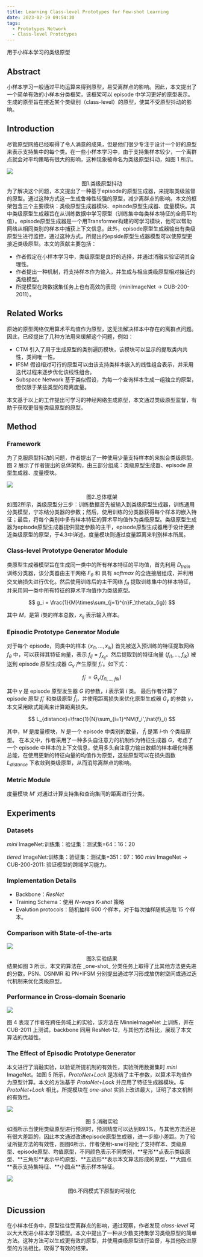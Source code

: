 ```yaml
---
title: Learning Class-level Prototypes for Few-shot Learning
date: 2023-02-19 09:54:30
tags:
  - Prototypes Network
  - Class-level Prototypes
---
```


用于小样本学习的类级原型

<!--more-->

## Abstract

小样本学习一般通过平均运算来得到原型，易受离群点的影响。因此，本文提出了一个简单有效的小样本分类框架，该框架可以 episode 中学习更好的原型表示。生成的原型旨在接近某个类级别（class-level）的原型，使其不受原型抖动的影响。

## Introduction

尽管原型网络已经取得了令人满意的成果，但是他们很少专注于设计一个好的原型来表示支持集中的每个类。在一些小样本学习中，由于支持集样本较少，一个离群点就会对平均策略有很大的影响，这种现象被命名为类级原型抖动，如图 1 所示。

![](\imgs\Learning-Class-level-Prototypes-for-Few-shot-Learning\类级原型抖动.png)

<center>图1.类级原型抖动</center>
为了解决这个问题，本文提出了一种基于episode的原型生成器，来提取类级监督的原型。通过这种方式这一生成鲁棒性较强的原型，减少离群点的影响。本文的框架包含三个主要模块：类级原型生成器模块、episode原型生成器、度量模块。其中类级原型生成器旨在从训练数据中学习原型（训练集中每类样本特征的全局平均值）。episode原型生成器是一个用Transformer构建的可学习模块，他可以帮助网络从相同类别的样本中捕获上下文信息。此外，episode原型生成器输出有类级原型生进行监控，通过这种方式，所提出的epside原型生成器模型可以使原型更接近类级原型。本文的贡献主要包括：

- 作者假定在小样本学习中，类级原型是良好的选择，并通过消融实验证明其合理性。
- 作者提出一种机制，将支持样本作为输入，并生成与相应类级原型相对接近的类级模型。
- 所提模型在跨数据集任务上也有高效的表现（miniImageNet $\rightarrow$ CUB-200-2011）。

## Related Works

原始的原型网络仅用算术平均值作为原型，这无法解决样本中存在的离群点问题。因此，已经提出了几种方法用来缓解这个问题，例如：

- CTM 引入了用于生成原型的类别遍历模块，该模块可以显示的提取类内共性，类间唯一性。
- IFSM 假设相对可行的原型可以由该支持类样本嵌入的线性组合表示，并采用迭代过程来逐步优化该线性组合。
- Subspace Network 基于类似假设，为每一个查询样本生成一组独立的原型，但仅限于某些类型的距离度量。

本文基于以上的工作提出可学习的神经网络生成原型，本文通过类级原型监督，有助于获取更借鉴类级原型的原型。

## Method

### Framework

为了克服原型抖动的问题，作者提出了一种使用少量支持样本的来拟合类级原型。图 2 展示了作者提出的总体架构，由三部分组成：类级原型生成器、episode 原型生成器、度量模块。

![](\imgs\Learning-Class-level-Prototypes-for-Few-shot-Learning\总体框架.png)

<center>图2.总体框架</center>
如图2所示，类级原型分三步：训练数据首先被输入到类级原型生成器，训练通用分类模型，宁冻结分类器的参数；然后，使用训练的分类器获得每个样本的嵌入特征；最后，将每个类别中多有样本特征的算术平均值作为类级原型。类级原型生成器为episode原型生成器提供固定参数的主干，episode原型生成器用于设计更接近类级原型的原型，于4.3中详述。度量模块则通过度量距离来判别样本所属。

### **Class-level Prototype Generator Module**

类原型生成器模型旨在生成同一类中的所有样本特征的平均值，首先利用 $D_{train}$ 训练分类器，该分类器由主干网络 $F_\theta$ 和 具有 $softmax$ 的全连接层组成，并利用交叉熵损失进行优化。然后使用训练后的主干网络 $f_\theta$ 提取训练集中的样本特征，并采用同一类中所有特征的算术平均值作为类级原型。

$$
g_i = \frac{1}{M}\times\sum_{j=1}^{n}F_\theta(x_{ig})
$$

其中 $M$，是第 $i$类的样本总数，$x_{ij}$ 表示输入样本。

### **Episodic Prototype Generator Module**

对于每个 episode，同类中的样本 $\{x_{i1},...,x_{ik}\}$ 首先被送入预训练的特征提取网络 $f_\theta$ 中，可以获得其特征向量，表示 $f_{ij}=f_{x_{ij}}$。然后提取到的特征向量 $\{f_{i1},...,f_{ik}\}$ 被送到 episode 原型生成器 $G_\gamma$ 产生原型 $f_i'$。如下式：

$$
f_i'=G_\gamma(f_{i1,...,fik})
$$

其中 $\gamma$ 是 episode 原型发生器 $G$ 的参数，$i$ 表示第 $i$ 类。
最后作者计算了 episode 原型 $f_i'$ 和类级原型 $\hat{f}_i$，并使用距离损失来优化原型生成器 $G_\gamma$ 的参数 $\gamma$，本文采用欧式距离来计算距离损失。

$$
L_{distance}=\frac{1}{N}\sum_{i=1}^NM(f_i',\hat{f}_i)
$$

其中，$M$ 是度量模块，$N$ 是一个 episode 中类别的数量， $\hat{f}_i$ 是第 $i$-th 个类级原型。
在本文中，作者采用了一种多头自注意力的机制作为特征生成器 $G$，考虑了一个 episode 中样本的上下文信息，使用多头自注意力输出数额的样本细化特惠总能，在使用更新的特征向量的均值作为原型，这些原型可以在损失函数 $L_{distance}$ 下收敛到类级原型，从而消除离群点的影响。

### Metric Module

度量模块 $M'$ 对通过计算支持集和查询集间的距离进行分类。

## Experiments

### Datasets

_mini_ ImageNet:训练集：验证集：测试集=64：16：20

_tiered_ ImageNet:训练集：验证集：测试集=351：97：160
_mini_ ImageNet $\rightarrow$ CUB-200-2011: 验证模型的跨域学习能力。

### Implementation Details

- Backbone：_ResNet_
- Training Schema：使用 _N-ways K-shot_ 策略
- Evalution protocols：随机抽样 600 个样本，对于每次抽样随机选取 15 个样本。

### Comparison with State-of-the-arts

![](\imgs\Learning-Class-level-Prototypes-for-Few-shot-Learning\结果.png)

<center>图3.实验结果</center>
结果如图 3 所示，本文的算法在 _one-shot_ 分类任务上取得了比其他方法更先进的分数。PSN、DSNMR 和 PN+IFSM 分别提出通过学习形成放仿射空间或通过迭代机制来优化类级原型。

### Performance in Cross-domain Scenario

![](\imgs\Learning-Class-level-Prototypes-for-Few-shot-Learning\跨域任务小样本准确率.png)

图 4 表现了作者在跨任务域上的实验，该方法在 MinnieImageNet 上训练，并在 CUB-2011 上测试，backbone 同用 ResNet-12，与其他方法相比，展现了本文算法的优越性。

### The Effect of Episodic Prototype Generator

本文进行了消融实验，以验证所提机制的有效性，实验所用数据集时 _mini_ ImageNet。如图 5 所示，_ProtoNet+Lock_ 是冻结了主干参数，以算术平均值作为原型计算。本文的方法基于 _ProtoNet+Lock_ 并应用了特征生成器模块。与 _ProtoNet+Lock_ 相比，所提模块在 _one-shot_ 实验上改进最大，证明了本文机制的有效性。

![](\imgs\Learning-Class-level-Prototypes-for-Few-shot-Learning\消融实验.png)

<center>图 5.消融实验</center>
如图所示当使用类级原型进行预测时，预测精度可以达到89.1%，与其他方法还是有很大差距的，因此本文通过改进episode原型生成器，进一步缩小差距。为了验证所提方法的有效性，图图6所示，作者使用t-sne可视化了支持样本、类级原型、episode原型、均值原型，不同颜色表示不同类别，**星形**点表示类级原型、**三角形**表示平均原型、**五边形**表示本文算法形成的原型，**大圆点**表示支持集特征、**小圆点**表示样本特征。

![](\imgs\Learning-Class-level-Prototypes-for-Few-shot-Learning\不同情境下原型特征的可视化.png)

<center>图6.不同模式下原型的可视化</center>

## Dicussion

在小样本任务中，原型往往受离群点的影响，通过观察，作者发现 _class-level_ 可以大大改进小样本学习模型。本文中提出了一种从少数支持集学习类级原型的简单方法。这种方法可以生成更有效的原型，并使用类级原型进行监督，与其他改进原型的方法相比，取得了有效的结果。
